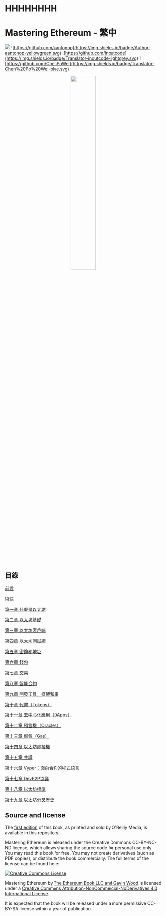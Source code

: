 # HHHHHHHH
# Mastering Ethereum - 繁中
![](https://img.shields.io/badge/Language-Traditional%20Chinese-orange.svg)
![https://github.com/aantonop](https://img.shields.io/badge/Author-aantonop-yellowgreen.svg)
![https://github.com/inoutcode](https://img.shields.io/badge/Translator-inoutcode-lightgrey.svg)
![https://github.com/ChenPoWei](https://img.shields.io/badge/Translator-Chen%20Po%20Wei-blue.svg)    

<center>
<img src="https://github.com/ChenPoWei/ethereumbook_zh/blob/master/images/cover.png" width="40%" height="40%" />
</center>

## 目錄

[前言](前言.asciidoc)

[術語](術語.asciidoc)

[第一章 什麼是以太坊](第一章.asciidoc)

[第二章 以太坊基礎](第二章.asciidoc)

[第三章 以太坊客戶端](第三章.asciidoc)

[第四章 以太坊測試網](第四章.asciidoc)

[第五章 密鑰和地址](第五章.asciidoc)

[第六章 錢包](第六章.asciidoc)

[第七章 交易](第七章.asciidoc)

[第八章 智能合約](第八章.asciidoc)

[第九章 開發工具，框架和庫](第九章.asciidoc)

[第十章 代幣（Tokens）](第十章.asciidoc)

[第十一章 去中心化應用（DApps）](第十一章.asciidoc)

[第十二章 預言機（Oracles）](第十二章.asciidoc)

[第十三章 燃氣（Gas）](第十三章.asciidoc)

[第十四章 以太坊虛擬機](第十四章.asciidoc)

[第十五章 共識](第十五章.asciidoc)

[第十六章 Vyper：面向合約的程式語言](第十六章.asciidoc)

[第十七章 DevP2P協議](第十七章.asciidoc)

[第十八章 以太坊標準](第十八章.asciidoc)

[第十九章 以太坊分叉歷史](第十九章.asciidoc)

## Source and license

The [first edition](https://github.com/ethereumbook/ethereumbook/tree/first_edition_first_print) of this book, as printed and sold by O'Reilly Media, is available in this repository.

Mastering Ethereum is released under the Creative Commons CC-BY-NC-ND license, which allows sharing the source code for personal use only. You may read this book for free. You may not create derivatives (such as PDF copies), or distribute the book commercially. The full terms of the license can be found here:

[![Creative Commons License](https://i.creativecommons.org/l/by-nc-nd/4.0/88x31.png)](https://creativecommons.org/licenses/by-nc-nd/4.0/)

<span xmlns:dct="http://purl.org/dc/terms/" property="dct:title">Mastering Ethereum</span> by <a xmlns:cc="http://creativecommons.org/ns#" href="https://antonopoulos.com/" property="cc:attributionName" rel="cc:attributionURL">The Ethereum Book LLC and Gavin Wood</a> is licensed under a <a rel="license" href="http://creativecommons.org/licenses/by-nc-nd/4.0/">Creative Commons Attribution-NonCommercial-NoDerivatives 4.0 International License</a>.

It is expected that the book will be released under a more permissive CC-BY-SA license within a year of publication.
